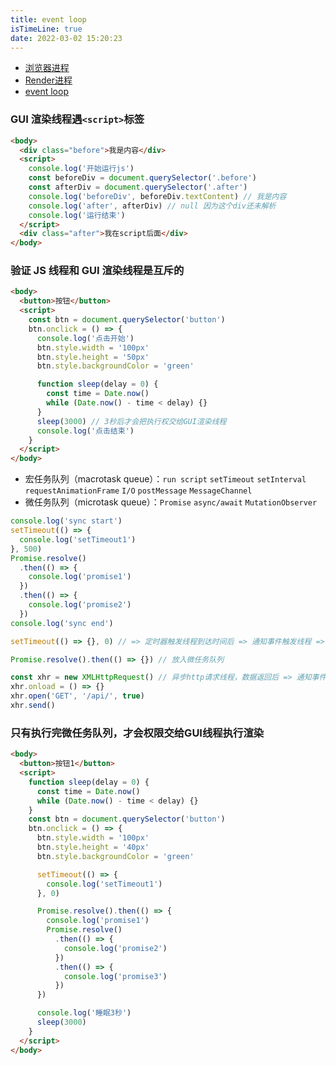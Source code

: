 ```yaml
---
title: event loop
isTimeLine: true
date: 2022-03-02 15:20:23
---
```


- [浏览器进程](https://www.processon.com/diagraming/6217461ee0b34d075bafd74b)
- [Render进程](https://www.processon.com/diagraming/621ee2131efad4073261e5ac)
- [event loop](https://www.processon.com/diagraming/62188ee7079129079ae384f6)

### GUI 渲染线程遇`<script>`标签

```html
<body>
  <div class="before">我是内容</div>
  <script>
    console.log('开始运行js')
    const beforeDiv = document.querySelector('.before')
    const afterDiv = document.querySelector('.after')
    console.log('beforeDiv', beforeDiv.textContent) // 我是内容
    console.log('after', afterDiv) // null 因为这个div还未解析
    console.log('运行结束')
  </script>
  <div class="after">我在script后面</div>
</body>
```

### 验证 JS 线程和 GUI 渲染线程是互斥的

```html
<body>
  <button>按钮</button>
  <script>
    const btn = document.querySelector('button')
    btn.onclick = () => {
      console.log('点击开始')
      btn.style.width = '100px'
      btn.style.height = '50px'
      btn.style.backgroundColor = 'green'

      function sleep(delay = 0) {
        const time = Date.now()
        while (Date.now() - time < delay) {}
      }
      sleep(3000) // 3秒后才会把执行权交给GUI渲染线程
      console.log('点击结束')
    }
  </script>
</body>
```

- 宏任务队列（macrotask queue）：`run script` `setTimeout` `setInterval` `requestAnimationFrame` `I/O` `postMessage` `MessageChannel`
- 微任务队列（microtask queue）：`Promise` `async/await` `MutationObserver`

```js
console.log('sync start')
setTimeout(() => {
  console.log('setTimeout1')
}, 500)
Promise.resolve()
  .then(() => {
    console.log('promise1')
  })
  .then(() => {
    console.log('promise2')
  })
console.log('sync end')
```

```js
setTimeout(() => {}, 0) // => 定时器触发线程到达时间后 => 通知事件触发线程 => 放入事件队列

Promise.resolve().then(() => {}) // 放入微任务队列

const xhr = new XMLHttpRequest() // 异步http请求线程，数据返回后 => 通知事件触发线程 => 放入事件队列
xhr.onload = () => {}
xhr.open('GET', '/api/', true)
xhr.send()
```

### 只有执行完微任务队列，才会权限交给GUI线程执行渲染

```html
<body>
  <button>按钮1</button>
  <script>
    function sleep(delay = 0) {
      const time = Date.now()
      while (Date.now() - time < delay) {}
    }
    const btn = document.querySelector('button')
    btn.onclick = () => {
      btn.style.width = '100px'
      btn.style.height = '40px'
      btn.style.backgroundColor = 'green'

      setTimeout(() => {
        console.log('setTimeout1')
      }, 0)

      Promise.resolve().then(() => {
        console.log('promise1')
        Promise.resolve()
          .then(() => {
            console.log('promise2')
          })
          .then(() => {
            console.log('promise3')
          })
      })

      console.log('睡眠3秒')
      sleep(3000)
    }
  </script>
</body>
```
